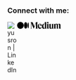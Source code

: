 ### Connect with me:

[<img align="left" alt="yusron | LinkedIn" width="22px" src="https://cdn.jsdelivr.net/npm/simple-icons@v3/icons/linkedin.svg" />][linkedin]
[<img align="left" alt="yusron | Medium" width="100px" src="https://github.com/Medium/medium-logos/blob/master/01_Logo/01_Black/SVG/Medium-Logo-Black-RGB.svg" />][medium]

<br />

[linkedin]: https://www.linkedin.com/in/yusronhanan/
[medium]: https://medium.com/@yusronzain

